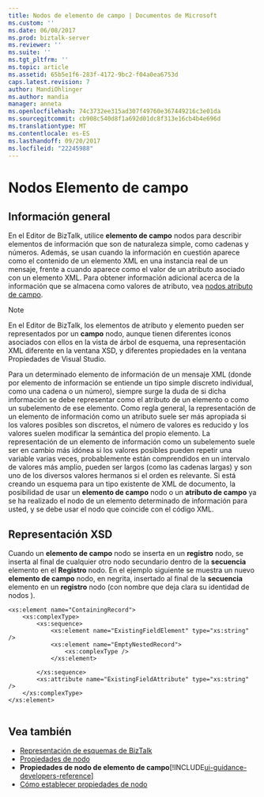 ```yaml
---
title: Nodos de elemento de campo | Documentos de Microsoft
ms.custom: ''
ms.date: 06/08/2017
ms.prod: biztalk-server
ms.reviewer: ''
ms.suite: ''
ms.tgt_pltfrm: ''
ms.topic: article
ms.assetid: 65b5e1f6-283f-4172-9bc2-f04a0ea6753d
caps.latest.revision: 7
author: MandiOhlinger
ms.author: mandia
manager: anneta
ms.openlocfilehash: 74c3732ee315ad307f49760e367449216c3e01da
ms.sourcegitcommit: cb908c540d8f1a692d01dc8f313e16cb4b4e696d
ms.translationtype: MT
ms.contentlocale: es-ES
ms.lasthandoff: 09/20/2017
ms.locfileid: "22245988"
---
```

# <a name="field-element-nodes"></a>Nodos Elemento de campo

## <a name="overview"></a>Información general
En el Editor de BizTalk, utilice **elemento de campo** nodos para describir elementos de información que son de naturaleza simple, como cadenas y números. Además, se usan cuando la información en cuestión aparece como el contenido de un elemento XML en una instancia real de un mensaje, frente a cuando aparece como el valor de un atributo asociado con un elemento XML. Para obtener información adicional acerca de la información que se almacena como valores de atributo, vea [nodos atributo de campo](../core/field-attribute-nodes.md).  
  
> [!NOTE]
>  En el Editor de BizTalk, los elementos de atributo y elemento pueden ser representados por un **campo** nodo, aunque tienen diferentes iconos asociados con ellos en la vista de árbol de esquema, una representación XML diferente en la ventana XSD, y diferentes propiedades en la ventana Propiedades de Visual Studio.  
  
 Para un determinado elemento de información de un mensaje XML (donde por elemento de información se entiende un tipo simple discreto individual, como una cadena o un número), siempre surge la duda de si dicha información se debe representar como el atributo de un elemento o como un subelemento de ese elemento. Como regla general, la representación de un elemento de información como un atributo suele ser más apropiada si los valores posibles son discretos, el número de valores es reducido y los valores suelen modificar la semántica del propio elemento. La representación de un elemento de información como un subelemento suele ser en cambio más idónea si los valores posibles pueden repetir una variable varias veces, probablemente están comprendidos en un intervalo de valores más amplio, pueden ser largos (como las cadenas largas) y son uno de los diversos valores hermanos si el orden es relevante. Si está creando un esquema para un tipo existente de XML de documento, la posibilidad de usar un **elemento de campo** nodo o un **atributo de campo** ya se ha realizado el nodo de un elemento determinado de información para usted, y se debe usar el nodo que coincide con el código XML.  
  
## <a name="xsd-representation"></a>Representación XSD  
 Cuando un **elemento de campo** nodo se inserta en un **registro** nodo, se inserta al final de cualquier otro nodo secundario dentro de la **secuencia** elemento en el  **Registro** nodo. En el ejemplo siguiente se muestra un nuevo **elemento de campo** nodo, en negrita, insertado al final de la **secuencia** elemento en un **registro** nodo (con nombre que deja clara su identidad de nodos ).  
  
```  
<xs:element name="ContainingRecord">  
    <xs:complexType>  
        <xs:sequence>  
            <xs:element name="ExistingFieldElement" type="xs:string" />  
            <xs:element name="EmptyNestedRecord">  
                <xs:complexType />  
            </xs:element>  
  
        </xs:sequence>  
        <xs:attribute name="ExistingFieldAttribute" type="xs:string" />  
    </xs:complexType>  
</xs:element>  
  
```  
  
## <a name="see-also"></a>Vea también  
-  [Representación de esquemas de BizTalk](../core/biztalk-representation-of-schemas.md)   
-  [Propiedades de nodo](../core/node-properties.md)   
-  **Propiedades de nodo de elemento de campo**[!INCLUDE[ui-guidance-developers-reference](../includes/ui-guidance-developers-reference.md)]
-  [Cómo establecer propiedades de nodo](../core/how-to-set-node-properties.md)